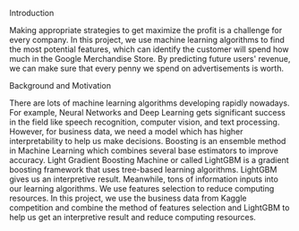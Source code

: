 Introduction

Making appropriate strategies to get maximize the profit is a challenge for every company. In this project, we use machine learning algorithms to find the most potential features, which can identify the customer will spend how much in the Google Merchandise Store. By predicting future users' revenue, we can make sure that every penny we spend on advertisements is worth. 

Background and Motivation

There are lots of machine learning algorithms developing rapidly nowadays. For example, Neural Networks and Deep Learning gets significant success in the field like speech recognition, computer vision, and text processing. However, for business data, we need a model which has higher interpretability to help us make decisions. Boosting  is an ensemble method  in Machine Learning which combines several base estimators to improve accuracy. Light Gradient Boosting Machine  or called LightGBM is a gradient boosting framework that uses tree-based learning algorithms. LightGBM gives us an interpretive result. Meanwhile, tons of information inputs into our learning algorithms. We use features selection  to reduce computing resources. In this project, we use the business data from Kaggle competition and combine the method of features selection and LightGBM to help us get an interpretive result and reduce computing resources.
